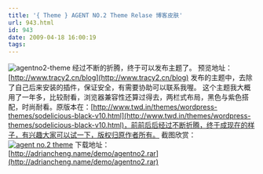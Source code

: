 ```yaml
---
title: '{ Theme } AGENT NO.2 Theme Relase 博客皮肤'
url: 943.html
id: 943
date: 2009-04-18 16:00:19
tags:
---
```


![agentno2-theme](http://cai13.info/blog_pic/2009/04/agentno2theme.jpg "agentno2-theme") 经过不断的折腾，终于可以发布主题了。 预览地址：[http://www.tracy2.cn/blog](http://www.tracy2.cn/blog) 发布的主题中，去除了自己后来安装的插件，保证安全，有需要协助可以联系我喔。  这个主题我大概用了一年多，比较耐看，浏览器兼容性还算过得去，两栏式布局，黑色与紫色搭配，时尚耐看。原版本在：[http://www.twd.in/themes/wordpress-themes/sodelicious-black-v10.html](http://www.twd.in/themes/wordpress-themes/sodelicious-black-v10.html)，前前后后经过不断折腾，终于成现在的样子，有兴趣大家可以试一下，版权归原作者所有。 截图欣赏：[![agent no.2 theme](http://cai13.info/blog_pic/2009/04/2009418155352-thumb.png "agent no.2 theme")](http://cai13.info/blog_pic/2009/04/2009418155352.png) 下载地址：[http://adriancheng.name/demo/agentno2.rar](http://adriancheng.name/demo/agentno2.rar)